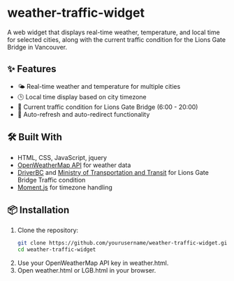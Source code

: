 # weather-traffic-widget
A web widget that displays real-time weather, temperature, and local time for selected cities, along with the current traffic condition for the Lions Gate Bridge in Vancouver.

## ✨ Features

- 🌤 Real-time weather and temperature for multiple cities
- 🕒 Local time display based on city timezone
- 🚗 Current traffic condition for Lions Gate Bridge (6:00 - 20:00)
- 🔄 Auto-refresh and auto-redirect functionality

## 🛠 Built With

- HTML, CSS, JavaScript, jquery  
- [OpenWeatherMap API](https://openweathermap.org/api) for weather data  
- [DriverBC](https://www.drivebc.ca/cameras) and [Ministry of Transportation and Transit](https://www.th.gov.bc.ca/ATIS/lgcws) for Lions Gate Bridge Traffic condition
- [Moment.js](https://momentjs.com/) for timezone handling

## 📦 Installation

1. Clone the repository:
   ```bash
   git clone https://github.com/yourusername/weather-traffic-widget.git
   cd weather-traffic-widget
2. Use your OpenWeatherMap API key in weather.html.
3. Open weather.html or LGB.html in your browser.
